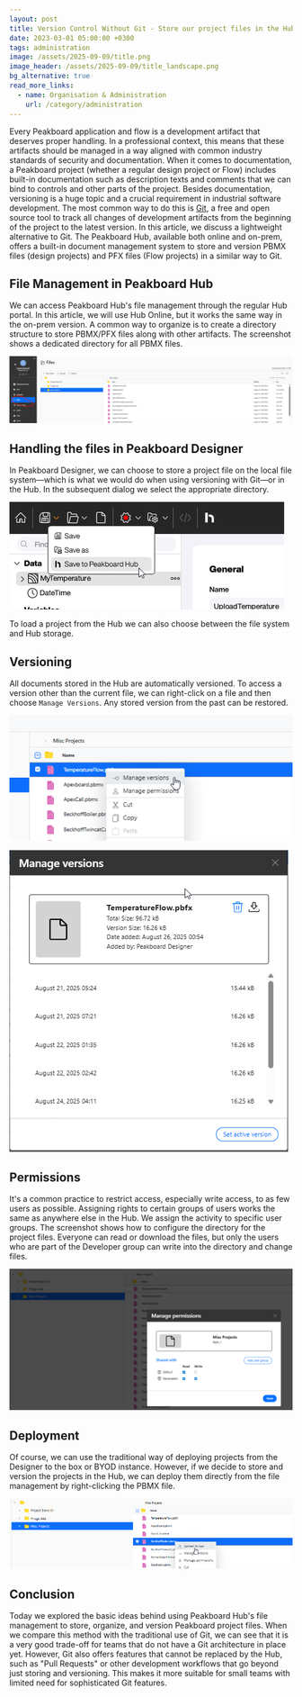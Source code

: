 ```yaml
---
layout: post
title: Version Control Without Git - Store our project files in the Hub
date: 2023-03-01 05:00:00 +0300
tags: administration
image: /assets/2025-09-09/title.png
image_header: /assets/2025-09-09/title_landscape.png
bg_alternative: true
read_more_links:
  - name: Organisation & Administration
    url: /category/administration
---
```

Every Peakboard application and flow is a development artifact that deserves proper handling. In a professional context, this means that these artifacts should be managed in a way aligned with common industry standards of security and documentation.
When it comes to documentation, a Peakboard project (whether a regular design project or Flow) includes built-in documentation such as description texts and comments that we can bind to controls and other parts of the project.
Besides documentation, versioning is a huge topic and a crucial requirement in industrial software development. The most common way to do this is [Git](https://git-scm.com/), a free and open source tool to track all changes of development artifacts from the beginning of the project to the latest version. In this article, we discuss a lightweight alternative to Git. The Peakboard Hub, available both online and on-prem, offers a built-in document management system to store and version PBMX files (design projects) and PFX files (Flow projects) in a similar way to Git.

## File Management in Peakboard Hub

We can access Peakboard Hub's file management through the regular Hub portal. In this article, we will use Hub Online, but it works the same way in the on-prem version.
A common way to organize is to create a directory structure to store PBMX/PFX files along with other artifacts. The screenshot shows a dedicated directory for all PBMX files.

![image](/assets/2025-09-09/010.png)

## Handling the files in Peakboard Designer

In Peakboard Designer, we can choose to store a project file on the local file system—which is what we would do when using versioning with Git—or in the Hub. In the subsequent dialog we select the appropriate directory.

![image](/assets/2025-09-09/020.png)

To load a project from the Hub we can also choose between the file system and Hub storage.

## Versioning

All documents stored in the Hub are automatically versioned. To access a version other than the current file, we can right-click on a file and then choose `Manage Versions`. Any stored version from the past can be restored.

![image](/assets/2025-09-09/030.png)

![image](/assets/2025-09-09/040.png)

## Permissions

It's a common practice to restrict access, especially write access, to as few users as possible. Assigning rights to certain groups of users works the same as anywhere else in the Hub. We assign the activity to specific user groups. The screenshot shows how to configure the directory for the project files. Everyone can read or download the files, but only the users who are part of the Developer group can write into the directory and change files.

![image](/assets/2025-09-09/050.png)

## Deployment

Of course, we can use the traditional way of deploying projects from the Designer to the box or BYOD instance. However, if we decide to store and version the projects in the Hub, we can deploy them directly from the file management by right-clicking the PBMX file.

![image](/assets/2025-09-09/060.png)

## Conclusion

Today we explored the basic ideas behind using Peakboard Hub's file management to store, organize, and version Peakboard project files. When we compare this method with the traditional use of Git, we can see that it is a very good trade-off for teams that do not have a Git architecture in place yet. However, Git also offers features that cannot be replaced by the Hub, such as "Pull Requests" or other development workflows that go beyond just storing and versioning. This makes it more suitable for small teams with limited need for sophisticated Git features.



